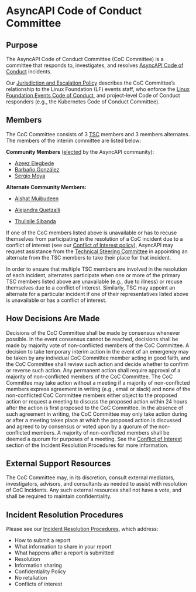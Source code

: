 # AsyncAPI Code of Conduct Committee

## Purpose

The AsyncAPI Code of Conduct Committee (CoC Committee) is a committee that responds to, investigates, and resolves [AsyncAPI Code of Conduct](https://github.com/asyncapi/community/blob/master/CODE_OF_CONDUCT.md) incidents.

Our [Jurisdiction and Escalation Policy](https://github.com/cncf/foundation/blob/main/code-of-conduct/coc-committee-jurisdiction-policy.md) describes the CoC Committee’s relationship to the Linux Foundation (LF) events staff, who enforce the [Linux Foundation Events Code of Conduct](https://events.linuxfoundation.org/about/code-of-conduct/), and project-level Code of Conduct responders (e.g., the Kubernetes Code of Conduct Committee). 

## Members

The CoC Committee consists of 3 [TSC](https://www.asyncapi.com/community/tsc) members and 3 members alternates. The members of the interim committee are listed below:

**Community Members** ([elected](https://github.com/orgs/asyncapi/discussions/682#discussioncomment-7498209) by the AsyncAPI community):

- [Azeez Elegbede](https://github.com/acethecreator)
- [Barbaño González](https://github.com/barbanio)
- [Sergio Moya](https://github.com/smoya)

**Alternate Community Members:** 

- [Aishat Muibudeen](https://github.com/mayaleeeee)

- [Alejandra Quetzalli](https://github.com/alequetzalli)

- [Thulisile Sibanda](https://github.com/thulieblack)

If one of the CoC members listed above is unavailable or has to recuse themselves from participating in the resolution of a CoC incident due to a conflict of interest (see our [Conflict of Interest policy](*)), AsyncAPI may  request assistance from the [Technical Steering Committee](https://www.asyncapi.com/community/tsc) in appointing an alternate from the TSC members to take their place for that incident.

In order to ensure that multiple TSC members are involved in the resolution of each incident,  alternates participate when one or more of the primary TSC members listed above are unavailable (e.g., due to illness) or recuse themselves due to a conflict of interest. Similarly, TSC may appoint an alternate for a particular incident if one of their representatives listed above is unavailable or has a conflict of interest.

## How Decisions Are Made

Decisions of the CoC Committee shall be made by consensus whenever possible.  In the event consensus cannot be reached, decisions shall be made by majority vote of non-conflicted members of the CoC Committee.  A decision to take temporary interim action in the event of an emergency may be taken by any individual CoC Committee member acting in good faith, and the CoC Committee shall review such action and decide whether to confirm or reverse such action.  Any permanent action shall require approval of a majority of non-conflicted members of the CoC Committee.  The CoC Committee may take action without a meeting if a majority of non-conflicted members express agreement in writing (e.g., email or slack) and none of the non-conflicted CoC Committee members either object to the proposed action or request a meeting to discuss the proposed action within 24 hours after the action is first proposed to the CoC Committee. In the absence of such agreement in writing, the CoC Committee may only take action during or after a meeting takes place at which the proposed action is discussed and agreed to by consensus or voted upon by a quorum of the non-conflicted members.  A majority of non-conflicted members shall be deemed a quorum for purposes of a meeting.  See the [Conflict of Interest](*) section of the Incident Resolution Procedures for more information.

## External Support Resources

The CoC Committee may, in its discretion, consult external mediators, investigators, advisors, and consultants as needed to assist with resolution of CoC Incidents. Any such external resources shall not have a vote, and shall be required to maintain confidentiality.

## Incident Resolution Procedures

Please see our [Incident Resolution Procedures](*), which address: 

- How to submit a report
- What information to share in your report
- What happens after a report is submitted
- Resolution
- Information sharing
- Confidentiality Policy
- No retaliation
- Conflicts of interest
